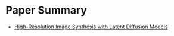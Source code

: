 # Paper Summary
- [High-Resolution Image Synthesis with Latent Diffusion Models](https://arxiv.org/pdf/2112.10752.pdf)